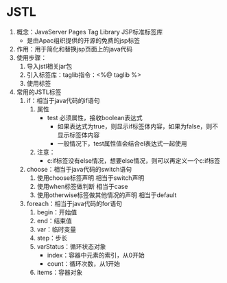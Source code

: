 # JSTL

1. 概念：JavaServer Pages Tag Library JSP标准标签库
    * 是由Apac组织提供的开源的免费的jsp标签
2. 作用：用于简化和替换jsp页面上的java代码
3. 使用步骤：
    1. 导入jstl相关jar包
    2. 引入标签库：taglib指令：<%@ taglib %>
    3. 使用标签
4. 常用的JSTL标签
    1. if：相当于java代码的if语句
        1. 属性
            * test 必须属性，接收boolean表达式
                * 如果表达式为true，则显示if标签体内容，如果为false，则不显示标签体内容
                * 一般情况下，test属性值会结合el表达式一起使用
        2. 注意：
            * c:if标签没有else情况，想要else情况，则可以再定义一个c:if标签
    2. choose：相当于java代码的switch语句
        1. 使用choose标签声明             相当于switch声明
        2. 使用when标签做判断              相当于case
        3. 使用otherwise标签做其他情况的声明 相当于default
    3. foreach：相当于java代码的for语句
        1. begin：开始值
        2. end：结束值
        3. var：临时变量
        4. step：步长
        5. varStatus：循环状态对象
            * index：容器中元素的索引，从0开始
            * count：循环次数，从1开始
        6. items：容器对象